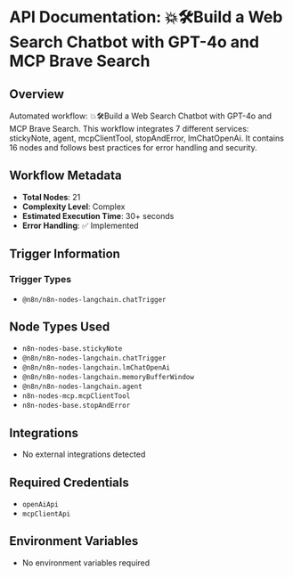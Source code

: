 # API Documentation: 💥🛠️Build a Web Search Chatbot with GPT-4o and MCP Brave Search

## Overview
Automated workflow: 💥🛠️Build a Web Search Chatbot with GPT-4o and MCP Brave Search. This workflow integrates 7 different services: stickyNote, agent, mcpClientTool, stopAndError, lmChatOpenAi. It contains 16 nodes and follows best practices for error handling and security.

## Workflow Metadata
- **Total Nodes**: 21
- **Complexity Level**: Complex
- **Estimated Execution Time**: 30+ seconds
- **Error Handling**: ✅ Implemented

## Trigger Information
### Trigger Types
- `@n8n/n8n-nodes-langchain.chatTrigger`

## Node Types Used
- `n8n-nodes-base.stickyNote`
- `@n8n/n8n-nodes-langchain.chatTrigger`
- `@n8n/n8n-nodes-langchain.lmChatOpenAi`
- `@n8n/n8n-nodes-langchain.memoryBufferWindow`
- `@n8n/n8n-nodes-langchain.agent`
- `n8n-nodes-mcp.mcpClientTool`
- `n8n-nodes-base.stopAndError`

## Integrations
- No external integrations detected

## Required Credentials
- `openAiApi`
- `mcpClientApi`

## Environment Variables
- No environment variables required
